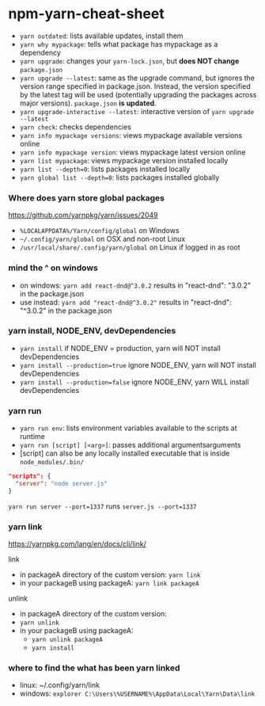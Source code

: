 # npm-yarn-cheat-sheet

- `yarn outdated`: lists available updates, install them 
- `yarn why mypackage`: tells what package has mypackage as a dependency
- `yarn upgrade`: changes your `yarn-lock.json`, but **does NOT change** `package.json`
- `yarn upgrade --latest`: same as the upgrade command, but ignores the version range specified in package.json. Instead, the version specified by the latest tag will be used (potentially upgrading the packages across major versions). `package.json` **is updated**.
- `yarn upgrade-interactive --latest`: interactive version of `yarn upgrade --latest`
- `yarn check`: checks dependencies
- `yarn info mypackage versions`: views mypackage available versions online
- `yarn info mypackage version`: views mypackage latest version online
- `yarn list mypackage`: views mypackage version installed locally
- `yarn list --depth=0`: lists packages installed locally
- `yarn global list --depth=0`: lists packages installed globally

### Where does yarn store global packages

https://github.com/yarnpkg/yarn/issues/2049
- `%LOCALAPPDATA%/Yarn/config/global` on Windows
- `~/.config/yarn/global` on OSX and non-root Linux
- `/usr/local/share/.config/yarn/global` on Linux if logged in as root


### mind the ^ on windows

- on windows: `yarn add react-dnd@^3.0.2` results in "react-dnd": "3.0.2" in the package.json
- use instead: `yarn add "react-dnd@^3.0.2"` results in "react-dnd": "^3.0.2" in the package.json

### yarn install, NODE_ENV, devDependencies

- `yarn install` if NODE_ENV = production, yarn will NOT install devDependencies
- `yarn install --production=true` ignore NODE_ENV, yarn will NOT install devDependencies
- `yarn install --production=false` ignore NODE_ENV, yarn WILL install devDependencies

### yarn run

- `yarn run env`: lists environment variables available to the scripts at runtime
- `yarn run [script] [<arg>]`: passes additional argumentsarguments
- [script] can also be any locally installed executable that is inside `node_modules/.bin/`

```json
"scripts": {
  "server": "node server.js"
}
```
`yarn run server --port=1337` runs `server.js --port=1337`

### yarn link

https://yarnpkg.com/lang/en/docs/cli/link/

link
- in packageA directory of the custom version: `yarn link`
- in your packageB using packageA: `yarn link packageA`

unlink
- in packageA directory of the custom version:
 - `yarn unlink`
- in your packageB using packageA:
  - `yarn unlink packageA`
  - `yarn install`


### where to find the what has been yarn linked

- linux: ~/.config/yarn/link
- windows: `explorer C:\Users\%USERNAME%\AppData\Local\Yarn\Data\link`


